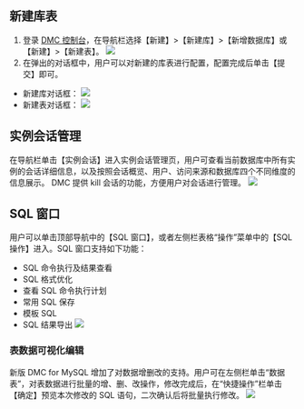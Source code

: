 ## 新建库表
1. 登录 [DMC 控制台](https://bj-dmc.cloud.tencent.com/v2/qcloudLogin/login)，在导航栏选择【新建】>【新建库】>【新增数据库】或【新建】>【新建表】。
![](https://main.qcloudimg.com/raw/133ef0ed2eb8fee8c9262ea525782ee5.png)
2. 在弹出的对话框中，用户可以对新建的库表进行配置，配置完成后单击【提交】即可。
 - 新建库对话框：
![](https://main.qcloudimg.com/raw/258605b4ac20f2136672bab0381e0f3f.png)
 - 新建表对话框：
![](https://main.qcloudimg.com/raw/d2aec4106f019ff9d088be7c27737330.png)

## 实例会话管理
在导航栏单击【实例会话】进入实例会话管理页，用户可查看当前数据库中所有实例的会话详细信息，以及按照会话概览、用户、访问来源和数据库四个不同维度的信息展示。
DMC 提供 kill 会话的功能，方便用户对会话进行管理。
![](https://main.qcloudimg.com/raw/dd87caaefb78386484ebb58bfdbdc6e4.png)

## SQL 窗口
用户可以单击顶部导航中的【SQL 窗口】，或者左侧栏表格“操作”菜单中的【SQL 操作】进入。SQL 窗口支持如下功能：
- SQL 命令执行及结果查看
- SQL 格式优化
- 查看 SQL 命令执行计划
- 常用 SQL 保存
- 模板 SQL
- SQL 结果导出
![](https://main.qcloudimg.com/raw/feca011fc52d88d5ab989b2453a04c0e.png)

### 表数据可视化编辑
新版 DMC for MySQL 增加了对数据增删改的支持。用户可在左侧栏单击“数据表”，对表数据进行批量的增、删、改操作，修改完成后，在“快捷操作”栏单击【确定】预览本次修改的 SQL 语句，二次确认后将批量执行修改。
![](https://main.qcloudimg.com/raw/d0d9b40bc3a6344c4259f6131bc3179a.png)
